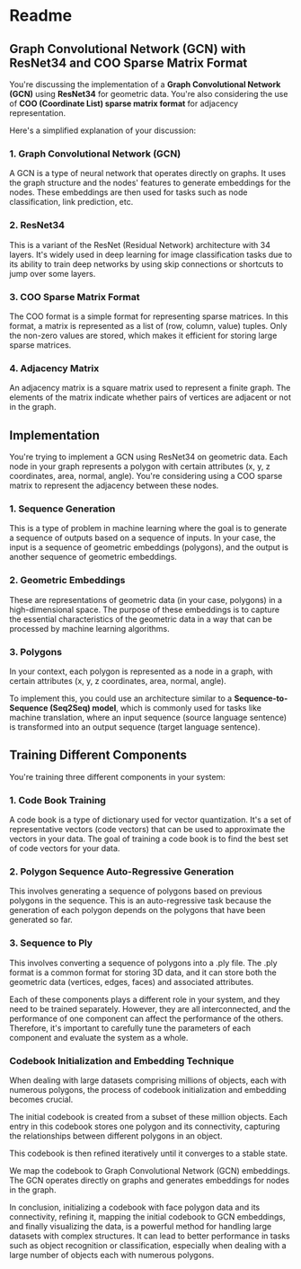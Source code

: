 # Readme

## Graph Convolutional Network (GCN) with ResNet34 and COO Sparse Matrix Format

You're discussing the implementation of a **Graph Convolutional Network (GCN)** using **ResNet34** for geometric data. You're also considering the use of **COO (Coordinate List) sparse matrix format** for adjacency representation.

Here's a simplified explanation of your discussion:

### 1. Graph Convolutional Network (GCN)

A GCN is a type of neural network that operates directly on graphs. It uses the graph structure and the nodes' features to generate embeddings for the nodes. These embeddings are then used for tasks such as node classification, link prediction, etc.

### 2. ResNet34

This is a variant of the ResNet (Residual Network) architecture with 34 layers. It's widely used in deep learning for image classification tasks due to its ability to train deep networks by using skip connections or shortcuts to jump over some layers.

### 3. COO Sparse Matrix Format

The COO format is a simple format for representing sparse matrices. In this format, a matrix is represented as a list of (row, column, value) tuples. Only the non-zero values are stored, which makes it efficient for storing large sparse matrices.

### 4. Adjacency Matrix

An adjacency matrix is a square matrix used to represent a finite graph. The elements of the matrix indicate whether pairs of vertices are adjacent or not in the graph.

## Implementation

You're trying to implement a GCN using ResNet34 on geometric data. Each node in your graph represents a polygon with certain attributes (x, y, z coordinates, area, normal, angle). You're considering using a COO sparse matrix to represent the adjacency between these nodes.

### 1. Sequence Generation

This is a type of problem in machine learning where the goal is to generate a sequence of outputs based on a sequence of inputs. In your case, the input is a sequence of geometric embeddings (polygons), and the output is another sequence of geometric embeddings.

### 2. Geometric Embeddings

These are representations of geometric data (in your case, polygons) in a high-dimensional space. The purpose of these embeddings is to capture the essential characteristics of the geometric data in a way that can be processed by machine learning algorithms.

### 3. Polygons

In your context, each polygon is represented as a node in a graph, with certain attributes (x, y, z coordinates, area, normal, angle).

To implement this, you could use an architecture similar to a **Sequence-to-Sequence (Seq2Seq) model**, which is commonly used for tasks like machine translation, where an input sequence (source language sentence) is transformed into an output sequence (target language sentence).

## Training Different Components

You're training three different components in your system:

### 1. Code Book Training

A code book is a type of dictionary used for vector quantization. It's a set of representative vectors (code vectors) that can be used to approximate the vectors in your data. The goal of training a code book is to find the best set of code vectors for your data.

### 2. Polygon Sequence Auto-Regressive Generation

This involves generating a sequence of polygons based on previous polygons in the sequence. This is an auto-regressive task because the generation of each polygon depends on the polygons that have been generated so far.

### 3. Sequence to Ply

This involves converting a sequence of polygons into a .ply file. The .ply format is a common format for storing 3D data, and it can store both the geometric data (vertices, edges, faces) and associated attributes.

Each of these components plays a different role in your system, and they need to be trained separately. However, they are all interconnected, and the performance of one component can affect the performance of the others. Therefore, it's important to carefully tune the parameters of each component and evaluate the system as a whole.

### Codebook Initialization and Embedding Technique

When dealing with large datasets comprising millions of objects, each with numerous polygons, the process of codebook initialization and embedding becomes crucial.

The initial codebook is created from a subset of these million objects. Each entry in this codebook stores one polygon and its connectivity, capturing the relationships between different polygons in an object. 

This codebook is then refined iteratively until it converges to a stable state.

We map the codebook to Graph Convolutional Network (GCN) embeddings. The GCN operates directly on graphs and generates embeddings for nodes in the graph. 

In conclusion, initializing a codebook with face polygon data and its connectivity, refining it, mapping the initial codebook to GCN embeddings, and finally visualizing the data, is a powerful method for handling large datasets with complex structures. It can lead to better performance in tasks such as object recognition or classification, especially when dealing with a large number of objects each with numerous polygons.